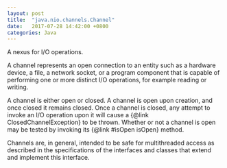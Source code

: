 ```yaml
---
layout: post
title:  "java.nio.channels.Channel"
date:   2017-07-28 14:42:00 +0800
categories: Java
---
```

A nexus for I/O operations.

<p> A channel represents an open connection to an entity such as a hardware
device, a file, a network socket, or a program component that is capable of
performing one or more distinct I/O operations, for example reading or
writing.

<p> A channel is either open or closed.  A channel is open upon creation,
and once closed it remains closed.  Once a channel is closed, any attempt to
invoke an I/O operation upon it will cause a {@link ClosedChannelException}
to be thrown.  Whether or not a channel is open may be tested by invoking
its {@link #isOpen isOpen} method.

<p> Channels are, in general, intended to be safe for multithreaded access
as described in the specifications of the interfaces and classes that extend
and implement this interface.